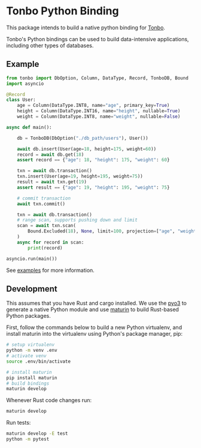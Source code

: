 # Tonbo Python Binding

This package intends to build a native python binding for [Tonbo](https://github.com/tonbo-io/tonbo).

Tonbo's Python bindings can be used to build data-intensive applications, including other types of databases.



## Example

```py
from tonbo import DbOption, Column, DataType, Record, TonboDB, Bound
import asyncio

@Record
class User:
    age = Column(DataType.INT8, name="age", primary_key=True)
    height = Column(DataType.INT16, name="height", nullable=True)
    weight = Column(DataType.INT8, name="weight", nullable=False)

async def main():

    db = TonboDB(DbOption("./db_path/users"), User())

    await db.insert(User(age=18, height=175, weight=60))
    record = await db.get(18)
    assert record == {"age": 18, "height": 175, "weight": 60}

    txn = await db.transaction()
    txn.insert(User(age=19, height=195, weight=75))
    result = await txn.get(19)
    assert result == {"age": 19, "height": 195, "weight": 75}

    # commit transaction
    await txn.commit()

    txn = await db.transaction()
    # range scan, supports pushing down and limit
    scan = await txn.scan(
        Bound.Excluded(18), None, limit=100, projection=["age", "weight"]
    )
    async for record in scan:
        print(record)

asyncio.run(main())
```

See [examples](example/README.md) for more information.

## Development
This assumes that you have Rust and cargo installed. We use the [pyo3](https://github.com/PyO3/pyo3) to generate a native Python module and use [maturin](https://github.com/PyO3/maturin) to build Rust-based Python packages.

First, follow the commands below to build a new Python virtualenv, and install maturin into the virtualenv using Python's package manager, pip:
```bash
# setup virtualenv
python -m venv .env
# activate venv
source .env/bin/activate

# install maturin
pip install maturin
# build bindings
maturin develop
```
Whenever Rust code changes run:
```bash
maturin develop
```

Run tests:
```bash
maturin develop -E test
python -m pytest
```

